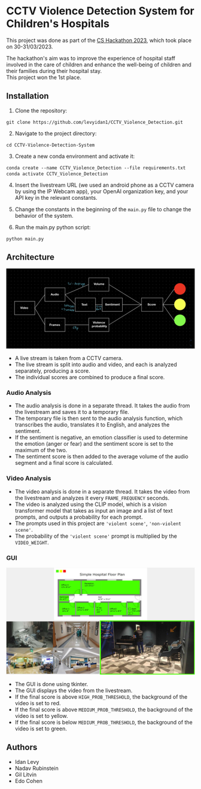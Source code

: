 # CCTV Violence Detection System for Children's Hospitals

This project was done as part of the [CS Hackathon 2023](https://www.cshack-technion.com/), which took place on 30-31/03/2023.   



The hackathon's aim was to improve the experience of hospital staff involved in the care of children and enhance the well-being of children and their families during their hospital stay.   
This project won the 1st place.

## Installation

1. Clone the repository:
```
git clone https://github.com/levyidan1/CCTV_Violence_Detection.git
```
2. Navigate to the project directory:
```
cd CCTV-Violence-Detection-System
```

3. Create a new conda environment and activate it:
```
conda create --name CCTV_Violence_Detection --file requirements.txt
conda activate CCTV_Violence_Detection
```
4. Insert the livestream URL (we used an android phone as a CCTV camera by using the IP Webcam app), your OpenAI organization key, and your API key in the relevant constants.

5. Change the constants in the beginning of the `main.py` file to change the behavior of the system.

6. Run the main.py python script:
```
python main.py
```


## Architecture

![Architecture](architecture.jpg "Architecture of the CCTV Violence Detection System")

- A live stream is taken from a CCTV camera.
- The live stream is split into audio and video, and each is analyzed separately, producing a score.
- The individual scores are combined to produce a final score.

### Audio Analysis

- The audio analysis is done in a separate thread. It takes the audio from the livestream and saves it to a temporary file.
- The temporary file is then sent to the audio analysis function, which transcribes the audio, translates it to English, and analyzes the sentiment.
- If the sentiment is negative, an emotion classifier is used to determine the emotion (anger or fear) and the sentiment score is set to the maximum of the two.
- The sentiment score is then added to the average volume of the audio segment and a final score is calculated.

### Video Analysis

- The video analysis is done in a separate thread. It takes the video from the livestream and analyzes it every `FRAME_FREQUENCY` seconds.
- The video is analyzed using the CLIP model, which is a vision transformer model that takes as input an image and a list of text prompts, and outputs a probability for each prompt.
- The prompts used in this project are `'violent scene'`, `'non-violent scene'`.
- The probability of the `'violent scene'` prompt is multiplied by the `VIDEO_WEIGHT`.

### GUI
![UI](demo.jpg "GUI")

- The GUI is done using tkinter.
- The GUI displays the video from the livestream.
- If the final score is above `HIGH_PROB_THRESHOLD`, the background of the video is set to red.
- If the final score is above `MEDIUM_PROB_THRESHOLD`, the background of the video is set to yellow.
- If the final score is below `MEDIUM_PROB_THRESHOLD`, the background of the video is set to green.

## Authors

- Idan Levy
- Nadav Rubinstein
- Gil Litvin
- Edo Cohen
